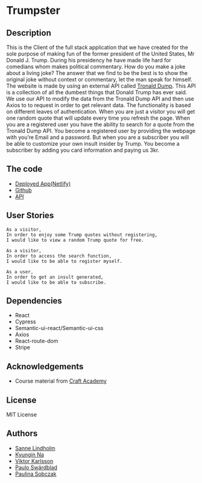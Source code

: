 # Trumpster

## Description
This is the Client of the full stack application that we have created for the sole purpose of making fun of the former president of the United States, Mr Donald J. Trump. During his presidency he have made life hard for comedians whom makes political commentary. How do you make a joke about a living joke? The answer that we find to be the best is to show the original joke without context or commentary, let the man speak for himself.
The website is made by using an external API called [Tronald Dump](https://www.tronalddump.io/). This API is a collection of all the dumbest things that Donald Trump has ever said. We use our API to modify the data from the Tronald Dump API and then use Axios to to request in order to get relevant data.
The functionality is based on different leaves of authentication. When you are just a visitor you will get one random quote that will update every time you refresh the page.
When you are a registered user you have the ability to search for a quote from the Tronald Dump API. You become a registered user by providing the webpage with you’re Email and a password.
But when you are a subscriber you will be able to customize your own insult insider by Trump. You become a subscriber by adding you card information and paying us 3kr.

## The code
- [Deployed App(Netlify)](https://trumpster-dumpster.netlify.app)
- [Github](https://github.com/salindholm/trumpster_client)
- [API](https://github.com/salindholm/trumpster_api)

## User Stories
```
As a visitor,
In order to enjoy some Trump quotes without registering,
I would like to view a random Trump quote for free.
```
```
As a visitor,
In order to access the search function,
I would like to be able to register myself.
```
```
As a user,
In order to get an insult generated,
I would like to be able to subscribe.
```

## Dependencies
- React
- Cypress
- Semantic-ui-react/Semantic-ui-css
- Axios
- React-route-dom
- Stripe

## Acknowledgements
- Course material from [Craft Academy](https://www.craftacademy.se/english/)

## License
MIT License

## Authors
- [Sanne Lindholm](https://github.com/salindholm)
- [Kyungin Na](https://github.com/KyunginNa)
- [Viktor Karlsson](https://github.com/ViktorHek)
- [Paulo Swärdblad](https://github.com/swardbladpaulo)
- [Paulina Sobczak](https://github.com/psnoya)
